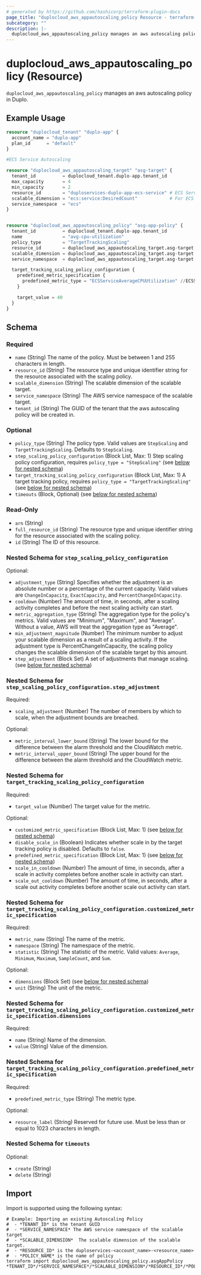 ```yaml
---
# generated by https://github.com/hashicorp/terraform-plugin-docs
page_title: "duplocloud_aws_appautoscaling_policy Resource - terraform-provider-duplocloud"
subcategory: ""
description: |-
  duplocloud_aws_appautoscaling_policy manages an aws autoscaling policy in Duplo.
---
```


# duplocloud_aws_appautoscaling_policy (Resource)

`duplocloud_aws_appautoscaling_policy` manages an aws autoscaling policy in Duplo.

## Example Usage

```terraform
resource "duplocloud_tenant" "duplo-app" {
  account_name = "duplo-app"
  plan_id      = "default"
}

#ECS Service Autoscaling

resource "duplocloud_aws_appautoscaling_target" "asg-target" {
  tenant_id          = duplocloud_tenant.duplo-app.tenant_id
  max_capacity       = 4
  min_capacity       = 2
  resource_id        = "duploservices-duplo-app-ecs-service" # ECS Service Name
  scalable_dimension = "ecs:service:DesiredCount"            # For ECS Service
  service_namespace  = "ecs"
}


resource "duplocloud_aws_appautoscaling_policy" "asg-app-policy" {
  tenant_id          = duplocloud_tenant.duplo-app.tenant_id
  name               = "avg-cpu-utilization"
  policy_type        = "TargetTrackingScaling"
  resource_id        = duplocloud_aws_appautoscaling_target.asg-target.resource_id
  scalable_dimension = duplocloud_aws_appautoscaling_target.asg-target.scalable_dimension
  service_namespace  = duplocloud_aws_appautoscaling_target.asg-target.service_namespace

  target_tracking_scaling_policy_configuration {
    predefined_metric_specification {
      predefined_metric_type = "ECSServiceAverageCPUUtilization" //ECSServiceAverageMemoryUtilization
    }

    target_value = 40
  }
}
```

<!-- schema generated by tfplugindocs -->
## Schema

### Required

- `name` (String) The name of the policy. Must be between 1 and 255 characters in length.
- `resource_id` (String) The resource type and unique identifier string for the resource associated with the scaling policy.
- `scalable_dimension` (String) The scalable dimension of the scalable target.
- `service_namespace` (String) The AWS service namespace of the scalable target.
- `tenant_id` (String) The GUID of the tenant that the aws autoscaling policy will be created in.

### Optional

- `policy_type` (String) The policy type. Valid values are `StepScaling` and `TargetTrackingScaling`. Defaults to `StepScaling`.
- `step_scaling_policy_configuration` (Block List, Max: 1) Step scaling policy configuration, requires `policy_type = "StepScaling"` (see [below for nested schema](#nestedblock--step_scaling_policy_configuration))
- `target_tracking_scaling_policy_configuration` (Block List, Max: 1) A target tracking policy, requires `policy_type = "TargetTrackingScaling"` (see [below for nested schema](#nestedblock--target_tracking_scaling_policy_configuration))
- `timeouts` (Block, Optional) (see [below for nested schema](#nestedblock--timeouts))

### Read-Only

- `arn` (String)
- `full_resource_id` (String) The resource type and unique identifier string for the resource associated with the scaling policy.
- `id` (String) The ID of this resource.

<a id="nestedblock--step_scaling_policy_configuration"></a>
### Nested Schema for `step_scaling_policy_configuration`

Optional:

- `adjustment_type` (String) Specifies whether the adjustment is an absolute number or a percentage of the current capacity. Valid values are `ChangeInCapacity`, `ExactCapacity`, and `PercentChangeInCapacity`.
- `cooldown` (Number) The amount of time, in seconds, after a scaling activity completes and before the next scaling activity can start.
- `metric_aggregation_type` (String) The aggregation type for the policy's metrics. Valid values are "Minimum", "Maximum", and "Average". Without a value, AWS will treat the aggregation type as "Average".
- `min_adjustment_magnitude` (Number) The minimum number to adjust your scalable dimension as a result of a scaling activity. If the adjustment type is PercentChangeInCapacity, the scaling policy changes the scalable dimension of the scalable target by this amount.
- `step_adjustment` (Block Set) A set of adjustments that manage scaling. (see [below for nested schema](#nestedblock--step_scaling_policy_configuration--step_adjustment))

<a id="nestedblock--step_scaling_policy_configuration--step_adjustment"></a>
### Nested Schema for `step_scaling_policy_configuration.step_adjustment`

Required:

- `scaling_adjustment` (Number) The number of members by which to scale, when the adjustment bounds are breached.

Optional:

- `metric_interval_lower_bound` (String) The lower bound for the difference between the alarm threshold and the CloudWatch metric.
- `metric_interval_upper_bound` (String) The upper bound for the difference between the alarm threshold and the CloudWatch metric.



<a id="nestedblock--target_tracking_scaling_policy_configuration"></a>
### Nested Schema for `target_tracking_scaling_policy_configuration`

Required:

- `target_value` (Number) The target value for the metric.

Optional:

- `customized_metric_specification` (Block List, Max: 1) (see [below for nested schema](#nestedblock--target_tracking_scaling_policy_configuration--customized_metric_specification))
- `disable_scale_in` (Boolean) Indicates whether scale in by the target tracking policy is disabled. Defaults to `false`.
- `predefined_metric_specification` (Block List, Max: 1) (see [below for nested schema](#nestedblock--target_tracking_scaling_policy_configuration--predefined_metric_specification))
- `scale_in_cooldown` (Number) The amount of time, in seconds, after a scale in activity completes before another scale in activity can start.
- `scale_out_cooldown` (Number) The amount of time, in seconds, after a scale out activity completes before another scale out activity can start.

<a id="nestedblock--target_tracking_scaling_policy_configuration--customized_metric_specification"></a>
### Nested Schema for `target_tracking_scaling_policy_configuration.customized_metric_specification`

Required:

- `metric_name` (String) The name of the metric.
- `namespace` (String) The namespace of the metric.
- `statistic` (String) The statistic of the metric. Valid values: `Average`, `Minimum`, `Maximum`, `SampleCount`, and `Sum`.

Optional:

- `dimensions` (Block Set) (see [below for nested schema](#nestedblock--target_tracking_scaling_policy_configuration--customized_metric_specification--dimensions))
- `unit` (String) The unit of the metric.

<a id="nestedblock--target_tracking_scaling_policy_configuration--customized_metric_specification--dimensions"></a>
### Nested Schema for `target_tracking_scaling_policy_configuration.customized_metric_specification.dimensions`

Required:

- `name` (String) Name of the dimension.
- `value` (String) Value of the dimension.



<a id="nestedblock--target_tracking_scaling_policy_configuration--predefined_metric_specification"></a>
### Nested Schema for `target_tracking_scaling_policy_configuration.predefined_metric_specification`

Required:

- `predefined_metric_type` (String) The metric type.

Optional:

- `resource_label` (String) Reserved for future use. Must be less than or equal to 1023 characters in length.



<a id="nestedblock--timeouts"></a>
### Nested Schema for `timeouts`

Optional:

- `create` (String)
- `delete` (String)

## Import

Import is supported using the following syntax:

```shell
# Example: Importing an existing Autoscaling Policy
#  - *TENANT_ID* is the tenant GUID
#  - *SERVICE_NAMESPACE* The AWS service namespace of the scalable target
#  - *SCALABLE_DIMENSION*  The scalable dimension of the scalable target.
#  - *RESOURCE_ID* is the duploservices-<account_name>-<resource_name>
#  - *POLICY_NAME* is the name of policy
terraform import duplocloud_aws_appautoscaling_policy.asgAppPolicy *TENANT_ID*/*SERVICE_NAMESPACE*/*SCALABLE_DIMENSION*/*RESOURCE_ID*/*POLICY_NAME*
```
